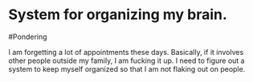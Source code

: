 #  System for organizing my brain. 
 #Pondering

I am forgetting a lot of appointments these days. Basically, if it involves other people outside my family, I am fucking it up. I need to figure out a system to keep myself organized so that I am not flaking out on people. 